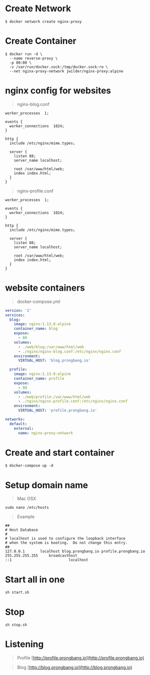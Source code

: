 # Create Network

```
$ docker network create nginx-proxy
```

# Create Container
```
$ docker run -d \
  --name reverse-proxy \
  -p 80:80 \
  -v /var/run/docker.sock:/tmp/docker.sock:ro \
  --net nginx-proxy-network jwilder/nginx-proxy:alpine
```

# nginx config for websites
> nginx-blog.conf
```nginx
worker_processes  1;

events {
  worker_connections  1024;
}

http {
  include /etc/nginx/mime.types;

  server {
    listen 80;
    server_name localhost;
    
    root /var/www/html/web;
    index index.html;
  }
}
```
> nginx-profile.conf
```nginx
worker_processes  1;

events {
  worker_connections  1024;
}

http {
  include /etc/nginx/mime.types;

  server {
    listen 80;
    server_name localhost;
    
    root /var/www/html/web;
    index index.html;
  }
}
```

# website containers
> docker-compose.yml
```yml
version: '2'
services:
  blog:
    image: nginx:1.13.0-alpine
    container_name: blog
    expose:
      - 80
    volumes:
      - ./web/blog:/var/www/html/web
      - ./nginx/nginx-blog.conf:/etc/nginx/nginx.conf
    environment:
      VIRTUAL_HOST: 'blog.prongbang.io'

  profile:
    image: nginx:1.13.0-alpine
    container_name: profile
    expose:
      - 80
    volumes:
      - ./web/profile:/var/www/html/web
      - ./nginx/nginx-profile.conf:/etc/nginx/nginx.conf
    environment:
      VIRTUAL_HOST: 'profile.prongbang.io'

networks:
  default:
    external:
      name: nginx-proxy-network
```

# Create and start container
```
$ docker-compose up -d
```

# Setup domain name
> Mac OSX
```
sudo nano /etc/hosts
```

> Example
```
##
# Host Database
#
# localhost is used to configure the loopback interface
# when the system is booting.  Do not change this entry.
##
127.0.0.1		localhost blog.prongbang.io profile.prongbang.io
255.255.255.255		broadcasthost
::1                          localhost

```

# Start all in one
```
sh start.sh
```

# Stop
```
sh stop.sh
```

# Listening

> Profile
[http://profile.prongbang.io](http://profile.prongbang.io)

> Blog
[http://blog.prongbang.io](http://blog.prongbang.io)